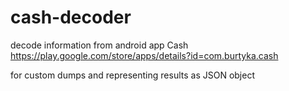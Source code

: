 # cash-decoder
decode information from android app Cash 
https://play.google.com/store/apps/details?id=com.burtyka.cash

for custom dumps and representing results as JSON object
